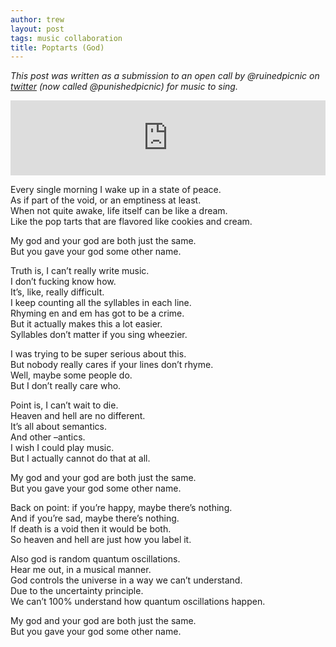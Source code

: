 ```yaml
---
author: trew
layout: post
tags: music collaboration
title: Poptarts (God)
---
```


_This post was written as a submission to an open call by @ruinedpicnic on
[twitter](https://twitter.com) (now called @punishedpicnic) for music to sing._

<iframe style="border: 0; width: 100%; height: 120px;"
src="https://bandcamp.com/EmbeddedPlayer/album=706583445/size=large/bgcol=ffffff
/linkcol=0687f5/tracklist=false/artwork=none/track=1379676702/transparent=true/"
seamless>
<a href="http://ruinedpicnic.bandcamp.com/album/ruined-picnic-and-friends">
Ruined Picnic and Friends by ruined picnic and friends</a></iframe>

Every single morning I wake up in a state of peace.<br>
As if part of the void, or an emptiness at least.<br>
When not quite awake, life itself can be like a dream.<br>
Like the pop tarts that are flavored like cookies and cream.

My god and your god are both just the same.<br>
But you gave your god some other name.

Truth is, I can’t really write music.<br>
I don’t fucking know how.<br>
It’s, like, really difficult.<br>
I keep counting all the syllables in each line.<br>
Rhyming en and em has got to be a crime.<br>
But it actually makes this a lot easier.<br>
Syllables don’t matter if you sing wheezier.

I was trying to be super serious about this.<br>
But nobody really cares if your lines don’t rhyme.<br>
Well, maybe some people do.<br>
But I don’t really care who.<br>

Point is, I can’t wait to die.<br>
Heaven and hell are no different.<br>
It’s all about semantics.<br>
And other –antics.<br>
I wish I could play music.<br>
But I actually cannot do that at all.

My god and your god are both just the same.<br>
But you gave your god some other name.

Back on point: if you’re happy, maybe there’s nothing.<br>
And if you’re sad, maybe there’s nothing.<br>
If death is a void then it would be both.<br>
So heaven and hell are just how you label it.

Also god is random quantum oscillations.<br>
Hear me out, in a musical manner.<br>
God controls the universe in a way we can’t understand.<br>
Due to the uncertainty principle.<br>
We can’t 100% understand how quantum oscillations happen.

My god and your god are both just the same.<br>
But you gave your god some other name.
